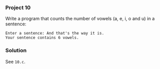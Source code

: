 ### Project 10

Write a program that counts the number of vowels (a, e, i, o and u) in a
sentence:

```
Enter a sentence: And that's the way it is.
Your sentence contains 6 vowels.
```

### Solution

See `10.c`.
